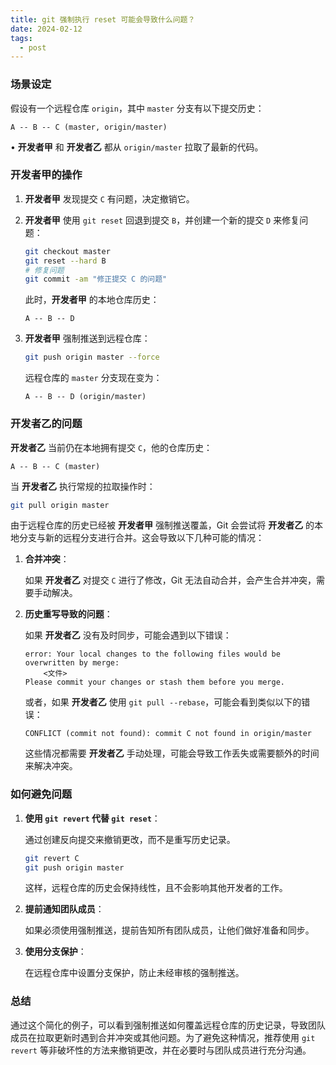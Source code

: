 ```yaml
---
title: git 强制执行 reset 可能会导致什么问题？
date: 2024-02-12
tags:
  - post
---
```




### 场景设定

假设有一个远程仓库 `origin`，其中 `master` 分支有以下提交历史：

```
A -- B -- C (master, origin/master)
```

• **开发者甲** 和 **开发者乙** 都从 `origin/master` 拉取了最新的代码。

### 开发者甲的操作

1. **开发者甲** 发现提交 `C` 有问题，决定撤销它。
2. **开发者甲** 使用 `git reset` 回退到提交 `B`，并创建一个新的提交 `D` 来修复问题：

   ```bash
   git checkout master
   git reset --hard B
   # 修复问题
   git commit -am "修正提交 C 的问题"
   ```

   此时，**开发者甲** 的本地仓库历史：

   ```
   A -- B -- D
   ```

3. **开发者甲** 强制推送到远程仓库：

   ```bash
   git push origin master --force
   ```

   远程仓库的 `master` 分支现在变为：

   ```
   A -- B -- D (origin/master)
   ```

### 开发者乙的问题

**开发者乙** 当前仍在本地拥有提交 `C`，他的仓库历史：

```
A -- B -- C (master)
```

当 **开发者乙** 执行常规的拉取操作时：

```bash
git pull origin master
```

由于远程仓库的历史已经被 **开发者甲** 强制推送覆盖，Git 会尝试将 **开发者乙** 的本地分支与新的远程分支进行合并。这会导致以下几种可能的情况：

1. **合并冲突**：

   如果 **开发者乙** 对提交 `C` 进行了修改，Git 无法自动合并，会产生合并冲突，需要手动解决。

2. **历史重写导致的问题**：

   如果 **开发者乙** 没有及时同步，可能会遇到以下错误：

   ```
   error: Your local changes to the following files would be overwritten by merge:
       <文件>
   Please commit your changes or stash them before you merge.
   ```

   或者，如果 **开发者乙** 使用 `git pull --rebase`，可能会看到类似以下的错误：

   ```
   CONFLICT (commit not found): commit C not found in origin/master
   ```

   这些情况都需要 **开发者乙** 手动处理，可能会导致工作丢失或需要额外的时间来解决冲突。

### 如何避免问题

1. **使用 `git revert` 代替 `git reset`**：

   通过创建反向提交来撤销更改，而不是重写历史记录。

   ```bash
   git revert C
   git push origin master
   ```

   这样，远程仓库的历史会保持线性，且不会影响其他开发者的工作。

2. **提前通知团队成员**：

   如果必须使用强制推送，提前告知所有团队成员，让他们做好准备和同步。

3. **使用分支保护**：

   在远程仓库中设置分支保护，防止未经审核的强制推送。

### 总结

通过这个简化的例子，可以看到强制推送如何覆盖远程仓库的历史记录，导致团队成员在拉取更新时遇到合并冲突或其他问题。为了避免这种情况，推荐使用 `git revert` 等非破坏性的方法来撤销更改，并在必要时与团队成员进行充分沟通。

